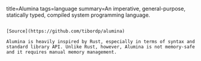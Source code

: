 title=Alumina
tags=language
summary=An imperative, general-purpose, statically typed, compiled system programming language. 
~~~~~~

[Source](https://github.com/tibordp/alumina)

Alumina is heavily inspired by Rust, especially in terms of syntax and standard library API. Unlike Rust, however, Alumina is not memory-safe and it requires manual memory management.
